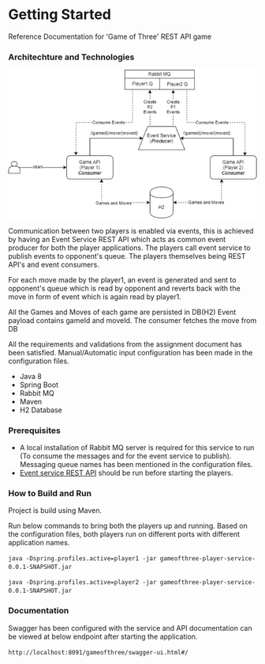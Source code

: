 # Getting Started
Reference Documentation for 'Game of Three' REST API game

### Architechture and Technologies

![Diagram](gameofthree.jpg)

Communication between two players is enabled via events, this is achieved by having an Event Service REST API which acts as common event producer for both the player applications. The players call event service to publish events to opponent's queue. The players themselves being REST API's and event consumers.

For each move made by the player1, an event is generated and sent to opponent's queue which is read by opponent and reverts back with the move in form of event which is again read by player1.

All the Games and Moves of each game are persisted in DB(H2)
Event payload contains gameId and moveId. The consumer fetches the move from DB

All the requirements and validations from the assignment document has been satisfied.
Manual/Automatic input configuration has been made in the configuration files.

- Java 8
- Spring Boot
- Rabbit MQ
- Maven
- H2 Database


### Prerequisites
- A local installation of Rabbit MQ server is required for this service to run (To consume the messages and for the event service to publish). Messaging queue names has been mentioned in the configuration files.
- [Event service REST API](https://github.com/bharadwajap/gameofthree-event-service) should be run before starting the players.

### How to Build and Run
Project is build using Maven.

Run below commands to bring both the players up and running. Based on the configuration files, both players run on different
ports with different application names.

`java -Dspring.profiles.active=player1 -jar gameofthree-player-service-0.0.1-SNAPSHOT.jar`

`java -Dspring.profiles.active=player2 -jar gameofthree-player-service-0.0.1-SNAPSHOT.jar`

### Documentation
Swagger has been configured with the service and API documentation can be viewed at below endpoint after starting the application.

`http://localhost:8091/gameofthree/swagger-ui.html#/`
